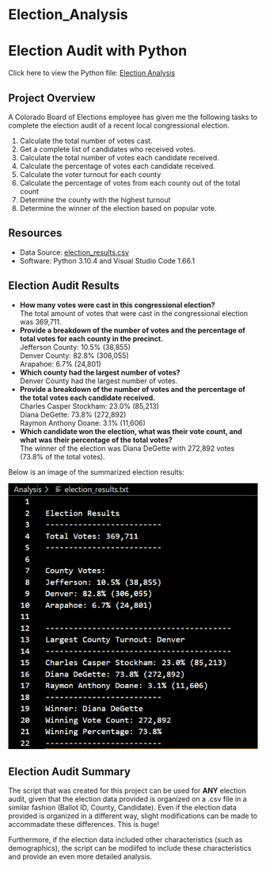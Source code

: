 # Election_Analysis

# Election Audit with Python
Click here to view the Python file: [Election Analysis](https://github.com/dgeroux/election_analysis/blob/main/PyPoll_Challenge.py)

## Project Overview
A Colorado Board of Elections employee has given me the following tasks to complete the election audit of a recent local congressional election.

1. Calculate the total number of votes cast.
2. Get a complete list of candidates who received votes.
3. Calculate the total number of votes each candidate received.
4. Calculate the percentage of votes each candidate received.
5. Calculate the voter turnout for each county
6. Calculate the percentage of votes from each county out of the total count
7. Determine the county with the highest turnout
8. Determine the winner of the election based on popular vote. 

## Resources
- Data Source: [election_results.csv](https://raw.githubusercontent.com/dgeroux/Election_Analysis/main/Resources/election_results.csv)
- Software: Python 3.10.4 and Visual Studio Code 1.66.1

## Election Audit Results
- **How many votes were cast in this congressional election?**<br/>
The total amount of votes that were cast in the congressional election was 369,711.
- **Provide a breakdown of the number of votes and the percentage of total votes for each county in the precinct.**<br/>
Jefferson County: 10.5% (38,855)<br/>
Denver County: 82.8% (306,055)<br/>
Arapahoe: 6.7% (24,801)
- **Which county had the largest number of votes?**<br/>
Denver County had the largest number of votes.
- **Provide a breakdown of the number of votes and the percentage of the total votes each candidate received.**<br/>
Charles Casper Stockham: 23.0% (85,213)<br/>
Diana DeGette: 73.8% (272,892)<br/>
Raymon Anthony Doane: 3.1% (11,606)
- **Which candidate won the election, what was their vote count, and what was their percentage of the total votes?**<br/>
The winner of the election was Diana DeGette with 272,892 votes (73.8% of the total votes).

Below is an image of the summarized election results:

![Election Results](https://github.com/dgeroux/Election_Analysis/blob/main/Analysis/Election_Analysis_Deliverable_2.png)

## Election Audit Summary
The script that was created for this project can be used for **ANY** election audit, given that the election data provided is organized on a .csv file in a similar fashion (Ballot ID, County, Candidate). Even if the election data provided is organized in a different way, slight modifications can be made to accommadate these differences. This is huge!<br/>

Furthermore, if the election data included other characteristics (such as demographics), the script can be modiifed to include these characteristics and provide an even more detailed analysis.
